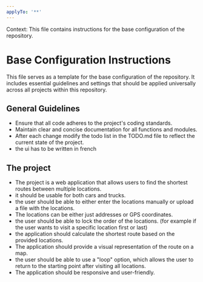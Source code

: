 ```yaml
---
applyTo: '**'
---
```

Context: This file contains instructions for the base configuration of the repository.

# Base Configuration Instructions
This file serves as a template for the base configuration of the repository. It includes essential guidelines and settings that should be applied universally across all projects within this repository.

## General Guidelines
- Ensure that all code adheres to the project's coding standards.
- Maintain clear and concise documentation for all functions and modules.
- After each change modify the todo list in the TODO.md file to reflect the current state of the project.
- the ui has to be written in french


## The project
- The project is a web application that allows users to find the shortest routes between multiple locations.
- it should be usable for both cars and trucks.
- the user should be able to either enter the locations manually or upload a file with the locations.
- The locations can be either just addresses or GPS coordinates.
- the user should be able to lock the order of the locations. (for example if the user wants to visit a specific location first or last)
- the application should calculate the shortest route based on the provided locations.
- The application should provide a visual representation of the route on a map.
- the user should be able to use a "loop" option, which allows the user to return to the starting point after visiting all locations.
- The application should be responsive and user-friendly.

